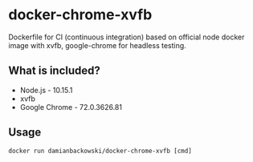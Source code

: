 # docker-chrome-xvfb

Dockerfile for CI (continuous integration) based on official node docker image with xvfb, google-chrome for headless testing.

## What is included?

* Node.js - 10.15.1
* xvfb
* Google Chrome - 72.0.3626.81

## Usage

```
docker run damianbackowski/docker-chrome-xvfb [cmd]
```
